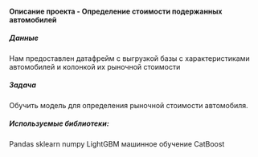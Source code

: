 #### Описание проекта - Определение стоимости подержанных автомобилей

##### Данные
Нам предоставлен датафрейм с выгрузкой базы с характеристиками автомобилей и колонкой их рыночной стоимости

##### Задача
Обучить модель для определения рыночной стоимости автомобиля.

##### Используемые библиотеки:
Pandas
sklearn
numpy
LightGBM
машинное обучение
CatBoost
